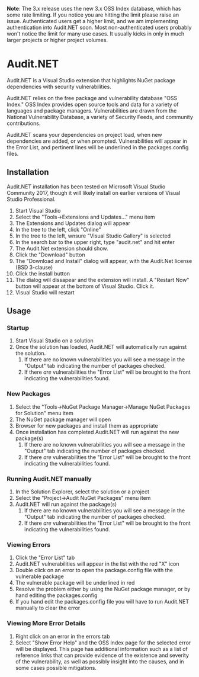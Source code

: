 
**Note**: The 3.x release uses the new 3.x OSS Index database, which has some rate limiting. If you notice you are hitting the limit please raise an issue. Authenticated users get a higher limit, and we am implementing authentication into Audit.NET soon. Most non-authenticated users probably won't notice the limit for many use cases. It usually kicks in only in much larger projects or higher project volumes.

# Audit.NET #

Audit.NET is a Visual Studio extension that highlights NuGet package dependencies with security vulnerabilities.

Audit.NET relies on the free package and vulnerability database "OSS Index." OSS Index provides open source tools and data for a variety of languages and package managers. Vulnerabilities are drawn from the National Vulnerability Database, a variety of Security Feeds, and community contributions.

Audit.NET scans your dependencies on project load, when new dependencies are added, or when prompted. Vulnerabilities will appear in the Error List, and pertinent lines will be underlined in the packages.config files.

## Installation ##

Audit.NET installation has been tested on Microsoft Visual Studio Community 2017, though it will likely install on earlier versions of Visual Studio Professional.

1. Start Visual Studio
2. Select the "Tools->Extensions and Updates..." menu item
3. The Extensions and Updates dialog will appear
4. In the tree to the left, click "Online"
5. In the tree to the left, wnsure "Visual Studio Gallery" is selected
6. In the search bar to the upper right, type "audit.net" and hit enter
7. The Audit.Net extension should show.
8. Click the "Download" button
9. The "Download and Install" dialog will appear, with the Audit.Net license (BSD 3-clause)
10. Click the install button
11. The dialog will dissapear and the extension will install. A "Restart Now" button will appear at the bottom of Visual Studio. Click it.
12. Visual Studio will restart

## Usage ##

### Startup ###

1. Start Visual Studio on a solution
2. Once the solution has loaded, Audit.NET will automatically run against the solution.
    1. If there are no known vulnerabilities you will see a message in the "Output" tab indicating the number of packages checked.
    2. If there *are* vulnerabilities the "Error List" will be brought to the front indicating the vulnerabilities found.

### New Packages ###

1. Select the "Tools->NuGet Package Manager->Manage NuGet Packages for Solution" menu item
2. The NuGet package manager will open
3. Browser for new packages and install them as appropriate
4. Once installation has completed Audit.NET will run against the new package(s)
    1. If there are no known vulnerabilities you will see a message in the "Output" tab indicating the number of packages checked.
    2. If there *are* vulnerabilities the "Error List" will be brought to the front indicating the vulnerabilities found.

### Running Audit.NET manually ###

1. In the Solution Explorer, select the solution or a project
2. Select the "Project->Audit NuGet Packages" menu item
3. Audit.NET will run against the package(s)
    1. If there are no known vulnerabilities you will see a message in the "Output" tab indicating the number of packages checked.
    2. If there *are* vulnerabilities the "Error List" will be brought to the front indicating the vulnerabilities found.

### Viewing Errors ###

1. Click the "Error List" tab
2. Audit.NET vulnerabilities will appear in the list with the red "X" icon
3. Double click on an error to open the package.config file with the vulnerable package
4. The vulnerable package will be underlined in red
5. Resolve the problem either by using the NuGet package manager, or by hand editing the packages.config
6. If you hand edit the packages.config file you will have to run Audit.NET manually to clear the error

### Viewing More Error Details ###
1. Right click on an error in the errors tab
2. Select "Show Error Help" and the OSS Index page for the selected error will be displayed. This page has additional information such as a list of reference links that can provide evidence of the existence and severity of the vulnerability, as well as possibly insight into the causes, and in some cases possible mitigations.

